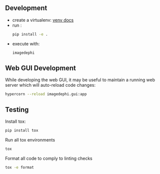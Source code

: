 ## Development
* create a virtualenv: [venv docs](https://docs.python.org/3/library/venv.html)
* run :
    ```bash
    pip install -e .
    ```
* execute with:
    ```bash
    imagedephi
    ```

## Web GUI Development
While developing the web GUI, it may be useful to maintain a running web server
which will auto-reload code changes:
```bash
hypercorn --reload imagedephi.gui:app
```

## Testing
Install tox:
```bash
pip install tox
```
Run all tox environments
```bash
tox
```
Format all code to comply to linting checks
```bash
tox -e format
```
